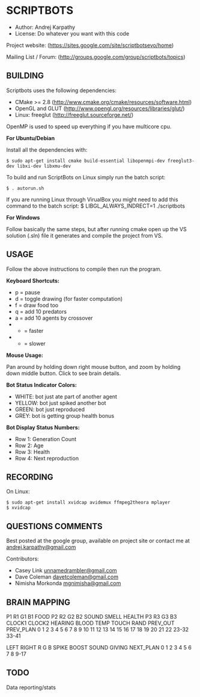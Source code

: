 SCRIPTBOTS
==========
* Author: Andrej Karpathy
* License: Do whatever you want with this code

Project website: 
(https://sites.google.com/site/scriptbotsevo/home)

Mailing List / Forum:
(http://groups.google.com/group/scriptbots/topics)

BUILDING
---------

Scriptbots uses the following dependencies:

* CMake >= 2.8 (http://www.cmake.org/cmake/resources/software.html)
* OpenGL and GLUT (http://www.opengl.org/resources/libraries/glut/)
* Linux: freeglut (http://freeglut.sourceforge.net/) 

OpenMP is used to speed up everything if you have multicore cpu.

**For Ubuntu/Debian**

Install all the dependencies with:

    $ sudo apt-get install cmake build-essential libopenmpi-dev freeglut3-dev libxi-dev libxmu-dev

To build and run ScriptBots on Linux simply run the batch script:

    $ . autorun.sh

If you are running Linux through VirualBox you might need to add this command to the batch script:
    $ LIBGL_ALWAYS_INDRECT=1 ./scriptbots

**For Windows**

Follow basically the same steps, but after running cmake open up the VS solution (.sln) file it generates and compile the project from VS.


USAGE
------
Follow the above instructions to compile then run the program.

**Keyboard Shortcuts:**

* p = pause
* d = toggle drawing (for faster computation)
* f = draw food too
* q = add 10 predators
* a = add 10 agents by crossover
* + = faster
* - = slower

**Mouse Usage:**

Pan around by holding down right mouse button, and zoom by holding down middle button. Click to see brain details.

**Bot Status Indicator Colors:**

* WHITE: bot just ate part of another agent
* YELLOW: bot just spiked another bot
* GREEN: bot just reproduced
* GREY: bot is getting group health bonus

**Bot Display Status Numbers:**
* Row 1: Generation Count
* Row 2: Age
* Row 3: Health
* Row 4: Next reproduction


RECORDING
---------
On Linux:

	$ sudo apt-get install xvidcap avidemux ffmpeg2theora mplayer
   	$ xvidcap


QUESTIONS COMMENTS 
------------------
Best posted at the google group, available on project site
or contact me at andrej.karpathy@gmail.com

Contributors:

* Casey Link <unnamedrambler@gmail.com>
* Dave Coleman <davetcoleman@gmail.com>
* Nimisha Morkonda <mgnimisha@gmail.com>

BRAIN MAPPING
------------

P1 R1 G1 B1 FOOD P2 R2 G2 B2 SOUND SMELL HEALTH P3 R3 G3 B3 CLOCK1 CLOCK2 HEARING BLOOD TEMP TOUCH RAND PREV_OUT  PREV_PLAN
0   1  2  3  4   5   6  7 8   9     10     11   12 13 14 15   16     17     18     19    20   21    22    23-32    33-41


LEFT RIGHT R G B SPIKE BOOST SOUND GIVING  NEXT_PLAN 
  0   1    2 3 4   5     6    7       8      9-17

TODO
------------
Data reporting/stats